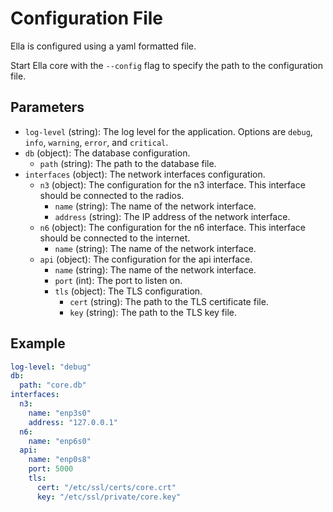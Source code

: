# Configuration File

Ella is configured using a yaml formatted file. 

Start Ella core with the `--config` flag to specify the path to the configuration file.

## Parameters

- `log-level` (string): The log level for the application. Options are `debug`, `info`, `warning`, `error`, and `critical`.
- `db` (object): The database configuration.
  - `path` (string): The path to the database file.
- `interfaces` (object): The network interfaces configuration.
  - `n3` (object): The configuration for the n3 interface. This interface should be connected to the radios.
    - `name` (string): The name of the network interface.
    - `address` (string): The IP address of the network interface.
  - `n6` (object): The configuration for the n6 interface. This interface should be connected to the internet.
    - `name` (string): The name of the network interface.
  - `api` (object): The configuration for the api interface.
    - `name` (string): The name of the network interface.
    - `port` (int): The port to listen on.
    - `tls` (object): The TLS configuration.
      - `cert` (string): The path to the TLS certificate file.
      - `key` (string): The path to the TLS key file.

## Example

```yaml
log-level: "debug"
db:
  path: "core.db"
interfaces: 
  n3: 
    name: "enp3s0"
    address: "127.0.0.1"
  n6:
    name: "enp6s0"
  api:
    name: "enp0s8"
    port: 5000
    tls:
      cert: "/etc/ssl/certs/core.crt"
      key: "/etc/ssl/private/core.key"
```
